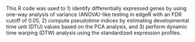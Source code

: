 This R code was used to 1) identify differentially expressed genes by using one-way analysis of variance (ANOVA)-like testing in edgeR with an FDR cutoff of 0.05, 2) compute pseudotime indices by estimating developmental time unit (DTU) values based on the PCA analysis, and 3) perform dynamic time warping (DTW) analysis using the standardized expression profiles.
